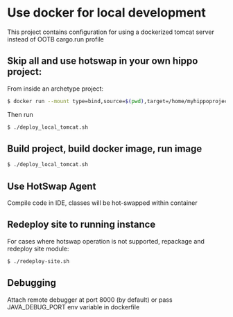 # Use docker for local development
This project contains configuration for using a dockerized tomcat server instead 
 of OOTB cargo.run profile
 
 ## Skip all and use hotswap in your own hippo project:
 From inside an archetype project:
 ```bash
 $ docker run --mount type=bind,source=$(pwd),target=/home/myhippoproject bcanvural/hotswap-prepper:v1
 ```
 Then run 
 ```bash
 $ ./deploy_local_tomcat.sh
 ```
 
 ## Build project, build docker image, run image
 ```bash
 $ ./deploy_local_tomcat.sh
 ```
 
 ## Use HotSwap Agent
 Compile code in IDE, classes will be hot-swapped within container
 
 ## Redeploy site to running instance
 For cases where hotswap operation is not supported, repackage and redeploy site module:
 
 ```bash
 $ ./redeploy-site.sh
 ```
 
 ## Debugging
 
 Attach remote debugger at port 8000 (by default) or pass JAVA_DEBUG_PORT env variable in dockerfile